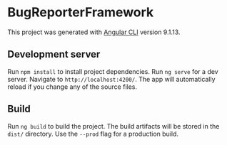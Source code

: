 # BugReporterFramework

This project was generated with [Angular CLI](https://github.com/angular/angular-cli) version 9.1.13.

## Development server

Run `npm install` to install project dependencies.
Run `ng serve` for a dev server. Navigate to `http://localhost:4200/`. The app will automatically reload if you change any of the source files.

## Build

Run `ng build` to build the project. The build artifacts will be stored in the `dist/` directory. Use the `--prod` flag for a production build.
